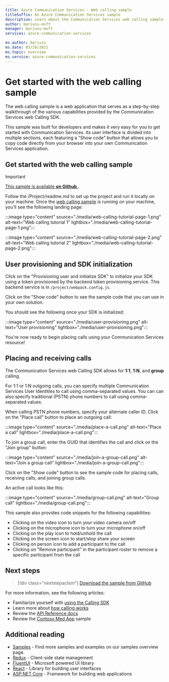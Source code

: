 ```yaml
---
title: Azure Communication Services - Web calling sample
titleSuffix: An Azure Communication Services sample
description: Learn about the Communication Services web calling sample
author: mariusu-msft
manager: mariusu-msft
services: azure-communication-services

ms.author: mariusu
ms.date: 03/10/2021
ms.topic: overview
ms.service: azure-communication-services
---
```


# Get started with the web calling sample

The web calling sample is a web application that serves as a step-by-step walkthrough of the various capabilities provided by the Communication Services web Calling SDK.

This sample was built for developers and makes it very easy for you to get started with Communication Services. Its user interface is divided into multiple sections, each featuring a "Show code" button that allows you to copy code directly from your browser into your own Communication Services application.

## Get started with the web calling sample

> [!IMPORTANT]
> [This sample is available **on Github**.](https://github.com/Azure-Samples/communication-services-web-calling-tutorial/).

Follow the /Project/readme.md to set up the project and run it locally on your machine.
Once the [web calling sample](https://github.com/Azure-Samples/communication-services-web-calling-tutorial) is running on your machine, you'll see the following landing page:

:::image type="content" source="./media/web-calling-tutorial-page-1.png" alt-text="Web calling tutorial 1" lightbox="./media/web-calling-tutorial-page-1.png":::

:::image type="content" source="./media/web-calling-tutorial-page-2.png" alt-text="Web calling tutorial 2" lightbox="./media/web-calling-tutorial-page-2.png":::

## User provisioning and SDK initialization

Click on the "Provisioning user and initialize SDK" to initialize your SDK using a token provisioned by the backend token provisioning service. This backend service is in `/project/webpack.config.js`.

Click on the "Show code" button to see the sample code that you can use in your own solution.

You should see the following once your SDK is initialized:

:::image type="content" source="./media/user-provisioning.png" alt-text="User provisioning" lightbox="./media/user-provisioning.png":::

You're now ready to begin placing calls using your Communication Services resource!

## Placing and receiving calls

The Communication Services web Calling SDK allows for **1:1**, **1:N**, and **group** calling.

For 1:1 or 1:N outgoing calls, you can specify multiple Communication Services User Identities to call using comma-separated values. You can can also specify traditional (PSTN) phone numbers to call using comma-separated values.

When calling PSTN phone numbers, specify your alternate caller ID. Click on the "Place call" button to place an outgoing call:

:::image type="content" source="./media/place-a-call.png" alt-text="Place a call" lightbox="./media/place-a-call.png":::

To join a group call, enter the GUID that identifies the call and click on the "Join group" button:

:::image type="content" source="./media/join-a-group-call.png" alt-text="Join a group call" lightbox="./media/join-a-group-call.png":::

Click on the "Show code" button to see the sample code for placing calls, receiving calls, and joining group calls.

An active call looks like this:

:::image type="content" source="./media/group-call.png" alt-text="Group call" lightbox="./media/group-call.png":::

This sample also provides code snippets for the following capabilities:

  - Clicking on the video icon to turn your video camera on/off
  - Clicking on the microphone icon to turn your microphone on/off
  - Clicking on the play icon to hold/unhold the call
  - Clicking on the screen icon to start/stop share your screen
  - Clicking on person icon to add a participant to the call
  - Clicking on "Remove participant" in the participant roster to remove a specific participant from the call


## Next steps

>[!div class="nextstepaction"]
>[Download the sample from GitHub](https://github.com/Azure-Samples/communication-services-web-calling-tutorial/)

For more information, see the following articles:

- Familiarize yourself with [using the Calling SDK](../quickstarts/voice-video-calling/calling-client-samples.md)
- Learn more about [how calling works](../concepts/voice-video-calling/about-call-types.md)
- Review the [API Reference docs](/javascript/api/azure-communication-services/@azure/communication-calling/)
- Review the [Contoso Med App](https://github.com/Azure-Samples/communication-services-contoso-med-app) sample

## Additional reading

- [Samples](./overview.md) - Find more samples and examples on our samples overview page.
- [Redux](https://redux.js.org/) - Client-side state management
- [FluentUI](https://aka.ms/fluent-ui) - Microsoft powered UI library
- [React](https://reactjs.org/) - Library for building user interfaces
- [ASP.NET Core](/aspnet/core/introduction-to-aspnet-core?preserve-view=true&view=aspnetcore-3.1) - Framework for building web applications

